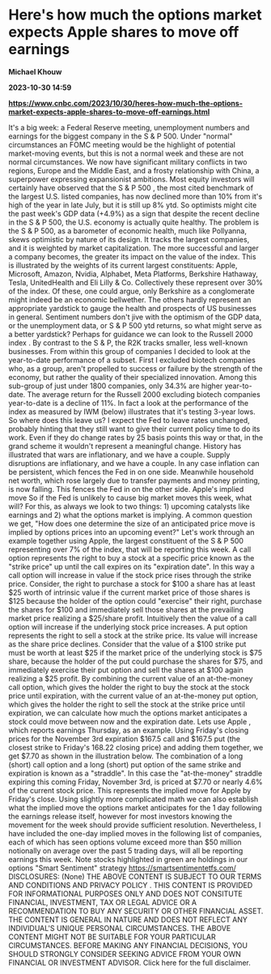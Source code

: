 # Here's how much the options market expects Apple shares to move off earnings
**Michael Khouw**

**2023-10-30 14:59**

**https://www.cnbc.com/2023/10/30/heres-how-much-the-options-market-expects-apple-shares-to-move-off-earnings.html**

It's a big week: a Federal Reserve meeting, unemployment numbers and earnings for the biggest company in the S & P 500. Under "normal" circumstances an FOMC meeting would be the highlight of potential market-moving events, but this is not a normal week and these are not normal circumstances. We now have significant military conflicts in two regions, Europe and the Middle East, and a frosty relationship with China, a superpower expressing expansionist ambitions. Most equity investors will certainly have observed that the S & P 500 , the most cited benchmark of the largest U.S. listed companies, has now declined more than 10% from it's high of the year in late July, but it is still up 8% ytd. So optimists might cite the past week's GDP data (+4.9%) as a sign that despite the recent decline in the S & P 500, the U.S. economy is actually quite healthy. The problem is the S & P 500, as a barometer of economic health, much like Pollyanna, skews optimistic by nature of its design. It tracks the largest companies, and it is weighted by market capitalization. The more successful and larger a company becomes, the greater its impact on the value of the index. This is illustrated by the weights of its current largest constituents: Apple, Microsoft, Amazon, Nvidia, Alphabet, Meta Platforms, Berkshire Hathaway, Tesla, UnitedHealth and Eli Lilly & Co. Collectively these represent over 30% of the index. Of these, one could argue, only Berkshire as a conglomerate might indeed be an economic bellwether. The others hardly represent an appropriate yardstick to gauge the health and prospects of US businesses in general. Sentiment numbers don't jive with the optimism of the GDP data, or the unemployment data, or S & P 500 ytd returns, so what might serve as a better yardstick? Perhaps for guidance we can look to the Russell 2000 index . By contrast to the S & P, the R2K tracks smaller, less well-known businesses. From within this group of companies I decided to look at the year-to-date performance of a subset. First I excluded biotech companies who, as a group, aren't propelled to success or failure by the strength of the economy, but rather the quality of their specialized innovation. Among this sub-group of just under 1800 companies, only 34.3% are higher year-to-date. The average return for the Russell 2000 excluding biotech companies year-to-date is a decline of 11%. In fact a look at the performance of the index as measured by IWM (below) illustrates that it's testing 3-year lows. So where does this leave us? I expect the Fed to leave rates unchanged, probably hinting that they still want to give their current policy time to do its work. Even if they do change rates by 25 basis points this way or that, in the grand scheme it wouldn't represent a meaningful change. History has illustrated that wars are inflationary, and we have a couple. Supply disruptions are inflationary, and we have a couple. In any case inflation can be persistent, which fences the Fed in on one side. Meanwhile household net worth, which rose largely due to transfer payments and money printing, is now falling. This fences the Fed in on the other side. Apple's implied move So if the Fed is unlikely to cause big market moves this week, what will? For this, as always we look to two things: 1) upcoming catalysts like earnings and 2) what the options market is implying. A common question we get, "How does one determine the size of an anticipated price move is implied by options prices into an upcoming event?" Let's work through an example together using Apple, the largest constituent of the S & P 500 representing over 7% of the index, that will be reporting this week. A call option represents the right to buy a stock at a specific price known as the "strike price" up until the call expires on its "expiration date". In this way a call option will increase in value if the stock price rises through the strike price. Consider, the right to purchase a stock for $100 a share has at least $25 worth of intrinsic value if the current market price of those shares is $125 because the holder of the option could "exercise" their right, purchase the shares for $100 and immediately sell those shares at the prevailing market price realizing a $25/share profit. Intuitively then the value of a call option will increase if the underlying stock price increases. A put option represents the right to sell a stock at the strike price. Its value will increase as the share price declines. Consider that the value of a $100 strike put must be worth at least $25 if the market price of the underlying stock is $75 share, because the holder of the put could purchase the shares for $75, and immediately exercise their put option and sell the shares at $100 again realizing a $25 profit. By combining the current value of an at-the-money call option, which gives the holder the right to buy the stock at the stock price until expiration, with the current value of an at-the-money put option, which gives the holder the right to sell the stock at the strike price until expiration, we can calculate how much the options market anticipates a stock could move between now and the expiration date. Lets use Apple , which reports earnings Thursday, as an example. Using Friday's closing prices for the November 3rd expiration $167.5 call and $167.5 put (the closest strike to Friday's 168.22 closing price) and adding them together, we get $7.70 as shown in the illustration below. The combination of a long (short) call option and a long (short) put option of the same strike and expiration is known as a "straddle". In this case the "at-the-money" straddle expiring this coming Friday, November 3rd, is priced at $7.70 or nearly 4.6% of the current stock price. This represents the implied move for Apple by Friday's close. Using slightly more complicated math we can also establish what the implied move the options market anticipates for the 1 day following the earnings release itself, however for most investors knowing the movement for the week should provide sufficient resolution. Nevertheless, I have included the one-day implied moves in the following list of companies, each of which has seen options volume exceed more than $50 million notionally on average over the past 5 trading days, will all be reporting earnings this week. Note stocks highlighted in green are holdings in our options "Smart Sentiment" strategy https://smartsentimentetfs.com/ DISCLOSURES: (None) THE ABOVE CONTENT IS SUBJECT TO OUR TERMS AND CONDITIONS AND PRIVACY POLICY . THIS CONTENT IS PROVIDED FOR INFORMATIONAL PURPOSES ONLY AND DOES NOT CONSITUTE FINANCIAL, INVESTMENT, TAX OR LEGAL ADVICE OR A RECOMMENDATION TO BUY ANY SECURITY OR OTHER FINANCIAL ASSET. THE CONTENT IS GENERAL IN NATURE AND DOES NOT REFLECT ANY INDIVIDUAL'S UNIQUE PERSONAL CIRCUMSTANCES. THE ABOVE CONTENT MIGHT NOT BE SUITABLE FOR YOUR PARTICULAR CIRCUMSTANCES. BEFORE MAKING ANY FINANCIAL DECISIONS, YOU SHOULD STRONGLY CONSIDER SEEKING ADVICE FROM YOUR OWN FINANCIAL OR INVESTMENT ADVISOR. Click here for the full disclaimer.